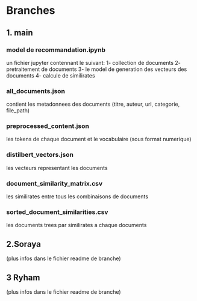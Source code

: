 # Branches 
## 1. main
### model de recommandation.ipynb
un fichier jupyter contennant le suivant:
1- collection de documents
2- pretraitement de documents
3- le model de generation des vecteurs des documents
4- calcule de similirates
### all_documents.json
contient les metadonnees des documents (titre, auteur, url, categorie, file_path)
### preprocessed_content.json
les tokens de chaque document et le vocabulaire (sous format numerique)
### distilbert_vectors.json
les vecteurs representant les documents
### document_similarity_matrix.csv
les similirates entre tous les combinaisons de documents
### sorted_document_similarities.csv
les documents trees par similirates a chaque documents  
## 2.Soraya 
(plus infos dans le fichier readme de branche)
## 3 Ryham
(plus infos dans le fichier readme de branche)